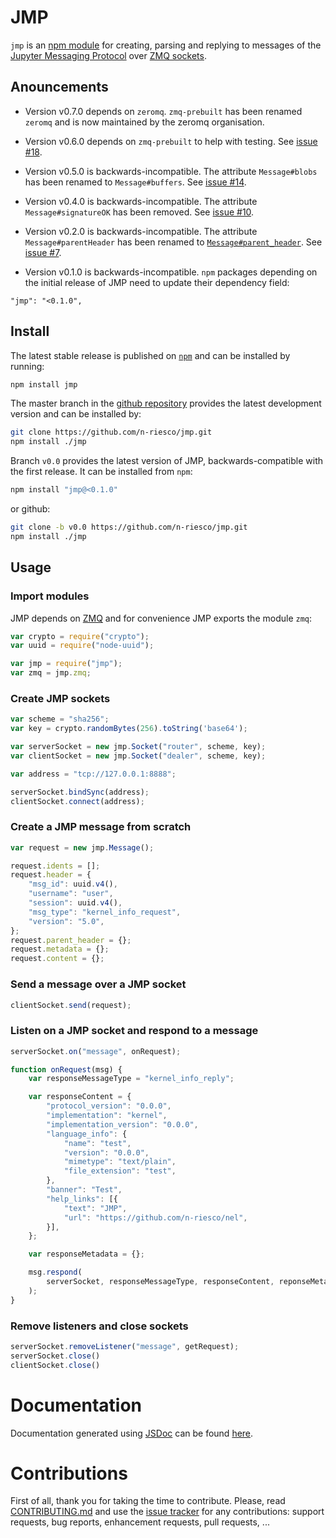 # JMP

`jmp` is an [npm module](https://www.npmjs.com/) for creating, parsing and
replying to messages of the [Jupyter Messaging
Protocol](http://ipython.org/ipython-doc/stable/development/messaging.html) over
[ZMQ sockets](http://zeromq.org/bindings:node-js).


## Anouncements

- Version v0.7.0 depends on `zeromq`. `zmq-prebuilt` has been renamed `zeromq`
  and is now maintained by the zeromq organisation.

- Version v0.6.0 depends on `zmq-prebuilt` to help with testing.
  See [issue #18](https://github.com/n-riesco/jmp/issues/18).

- Version v0.5.0 is backwards-incompatible. The attribute
  `Message#blobs` has been renamed to `Message#buffers`.
  See [issue #14](https://github.com/n-riesco/jmp/issues/14).

- Version v0.4.0 is backwards-incompatible. The attribute
  `Message#signatureOK` has been removed.
  See [issue #10](https://github.com/n-riesco/jmp/issues/10).

- Version v0.2.0 is backwards-incompatible. The attribute `Message#parentHeader`
  has been renamed to
  [`Message#parent_header`](http://n-riesco.github.io/jmp/module-jmp-Message.html#parent_header).
  See [issue #7](https://github.com/n-riesco/jmp/issues/7).

- Version v0.1.0 is backwards-incompatible. `npm` packages depending on the
  initial release of JMP need to update their dependency field:

```
"jmp": "<0.1.0",
```

## Install

The latest stable release is published on
[`npm`](https://www.npmjs.com/package/jmp) and can be installed by running:

```sh
npm install jmp
```

The master branch in the [github repository](https://github.com/n-riesco/jmp)
provides the latest development version and can be installed by:

```sh
git clone https://github.com/n-riesco/jmp.git
npm install ./jmp
```

Branch `v0.0` provides the latest version of JMP, backwards-compatible with the
first release. It can be installed from `npm`:

```sh
npm install "jmp@<0.1.0"
```

or github:

```sh
git clone -b v0.0 https://github.com/n-riesco/jmp.git
npm install ./jmp
```

## Usage

### Import modules

JMP depends on [ZMQ](http://zeromq.org/bindings:node-js) and for convenience JMP
exports the module `zmq`:

```js
var crypto = require("crypto");
var uuid = require("node-uuid");

var jmp = require("jmp");
var zmq = jmp.zmq;
```

### Create JMP sockets

```js
var scheme = "sha256";
var key = crypto.randomBytes(256).toString('base64');

var serverSocket = new jmp.Socket("router", scheme, key);
var clientSocket = new jmp.Socket("dealer", scheme, key);

var address = "tcp://127.0.0.1:8888";

serverSocket.bindSync(address);
clientSocket.connect(address);
```

### Create a JMP message from scratch

```js
var request = new jmp.Message();

request.idents = [];
request.header = {
    "msg_id": uuid.v4(),
    "username": "user",
    "session": uuid.v4(),
    "msg_type": "kernel_info_request",
    "version": "5.0",
};
request.parent_header = {};
request.metadata = {};
request.content = {};
```

### Send a message over a JMP socket

```js
clientSocket.send(request);
```

### Listen on a JMP socket and respond to a message

```js
serverSocket.on("message", onRequest);

function onRequest(msg) {
    var responseMessageType = "kernel_info_reply";

    var responseContent = {
        "protocol_version": "0.0.0",
        "implementation": "kernel",
        "implementation_version": "0.0.0",
        "language_info": {
            "name": "test",
            "version": "0.0.0",
            "mimetype": "text/plain",
            "file_extension": "test",
        },
        "banner": "Test",
        "help_links": [{
            "text": "JMP",
            "url": "https://github.com/n-riesco/nel",
        }],
    };

    var responseMetadata = {};

    msg.respond(
        serverSocket, responseMessageType, responseContent, reponseMetadata
    );
}
```

### Remove listeners and close sockets

```js
serverSocket.removeListener("message", getRequest);
serverSocket.close()
clientSocket.close()
```

# Documentation

Documentation generated using [JSDoc](http://usejsdoc.org/) can be found
[here](http://n-riesco.github.io/jmp/).

# Contributions

First of all, thank you for taking the time to contribute. Please, read
[CONTRIBUTING.md](https://github.com/n-riesco/jmp/blob/master/CONTRIBUTING.md)
and use the [issue tracker](https://github.com/n-riesco/jmp/issues) for any
contributions: support requests, bug reports, enhancement requests, pull
requests, ...
